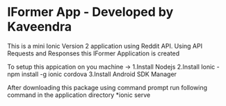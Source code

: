 # IFormer App - Developed by Kaveendra
This is a mini Ionic Version 2 application using Reddit API. Using API Requests and Responses this IFormer Application is created

To setup this appication on you machine ->
1.Install Nodejs
2.Install Ionic - npm install -g ionic cordova
3.Install Android SDK Manager

After downloading this package using command prompt run following command in the application directory
*ionic serve

